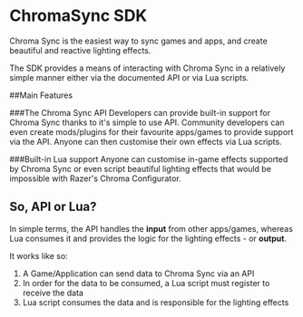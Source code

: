 # ChromaSync SDK

Chroma Sync is the easiest way to sync games and apps, and create beautiful and reactive lighting effects.

The SDK provides a means of interacting with Chroma Sync in a relatively simple manner either via the documented API or via Lua scripts.

##Main Features

###The Chroma Sync API
Developers can provide built-in support for Chroma Sync thanks to it's simple to use API. Community developers can even create mods/plugins for their favourite apps/games to provide support via the API. Anyone can then customise their own effects via Lua scripts.

###Built-in Lua support
Anyone can customise in-game effects supported by Chroma Sync or even script beautiful lighting effects that would be impossible with Razer's Chroma Configurator.

## So, API or Lua?

In simple terms, the API handles the **input** from other apps/games, whereas Lua consumes it and provides the logic for the lighting effects - or **output**.

It works like so:

1. A Game/Application can send data to Chroma Sync via an API
2. In order for the data to be consumed, a Lua script must register to receive the data
3. Lua script consumes the data and is responsible for the lighting effects
